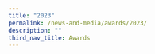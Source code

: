 ```yaml
---
title: "2023"
permalink: /news-and-media/awards/2023/
description: ""
third_nav_title: Awards
---
```


